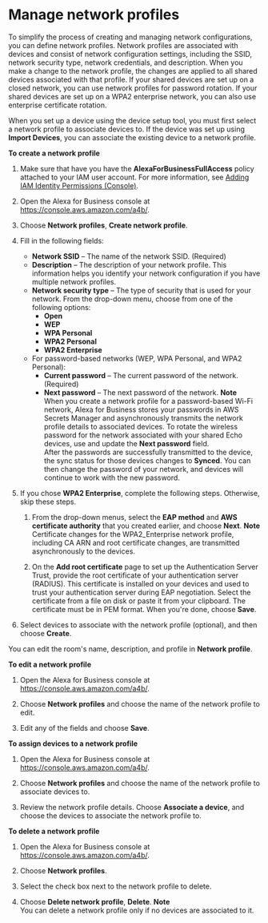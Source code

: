 # Manage network profiles<a name="manage-network-profiles"></a>

To simplify the process of creating and managing network configurations, you can define network profiles\. Network profiles are associated with devices and consist of network configuration settings, including the SSID, network security type, network credentials, and description\. When you make a change to the network profile, the changes are applied to all shared devices associated with that profile\. If your shared devices are set up on a closed network, you can use network profiles for password rotation\. If your shared devices are set up on a WPA2 enterprise network, you can also use enterprise certificate rotation\. 

When you set up a device using the device setup tool, you must first select a network profile to associate devices to\. If the device was set up using **Import Devices**, you can associate the existing device to a network profile\. 

**To create a network profile**

1. Make sure that have you have the **AlexaForBusinessFullAccess** policy attached to your IAM user account\. For more information, see [Adding IAM Identity Permissions \(Console\)](https://docs.aws.amazon.com/IAM/latest/UserGuide/access_policies_manage-attach-detach.html#add-policies-console)\.

1. Open the Alexa for Business console at [https://console\.aws\.amazon\.com/a4b/](https://console.aws.amazon.com/a4b/)\.

1. Choose **Network profiles**, **Create network profile**\.

1. Fill in the following fields:
   + **Network SSID** – The name of the network SSID\. \(Required\)
   + **Description** – The description of your network profile\. This information helps you identify your network configuration if you have multiple network profiles\.
   + **Network security type** – The type of security that is used for your network\. From the drop\-down menu, choose from one of the following options:
     + **Open**
     + **WEP**
     + **WPA Personal**
     + **WPA2 Personal**
     + **WPA2 Enterprise**
   + For password\-based networks \(WEP, WPA Personal, and WPA2 Personal\): 
     + **Current password** – The current password of the network\. \(Required\) 
     + **Next password** – The next password of the network\. 
**Note**  
When you create a network profile for a password\-based Wi\-Fi network, Alexa for Business stores your passwords in AWS Secrets Manager and asynchronously transmits the network profile details to associated devices\. To rotate the wireless password for the network associated with your shared Echo devices, use and update the **Next password** field\.   
After the passwords are successfully transmitted to the device, the sync status for those devices changes to **Synced**\. You can then change the password of your network, and devices will continue to work with the new password\.

1. If you chose **WPA2 Enterprise**, complete the following steps\. Otherwise, skip these steps\.

   1. From the drop\-down menus, select the **EAP method** and **AWS certificate authority** that you created earlier, and choose **Next**\.
**Note**  
Certificate changes for the WPA2\_Enterprise network profile, including CA ARN and root certificate changes, are transmitted asynchronously to the devices\. 

   1. On the **Add root certificate** page to set up the Authentication Server Trust, provide the root certificate of your authentication server \(RADIUS\)\. This certificate is installed on your devices and used to trust your authentication server during EAP negotiation\. Select the certificate from a file on disk or paste it from your clipboard\. The certificate must be in PEM format\. When you're done, choose **Save**\.

1. Select devices to associate with the network profile \(optional\), and then choose **Create**\.

You can edit the room's name, description, and profile in **Network profile**\. 

**To edit a network profile**

1. Open the Alexa for Business console at [https://console\.aws\.amazon\.com/a4b/](https://console.aws.amazon.com/a4b/)\.

1. Choose **Network profiles** and choose the name of the network profile to edit\.

1. Edit any of the fields and choose **Save**\.

**To assign devices to a network profile**

1. Open the Alexa for Business console at [https://console\.aws\.amazon\.com/a4b/](https://console.aws.amazon.com/a4b/)\.

1. Choose **Network profiles** and choose the name of the network profile to associate devices to\.

1. Review the network profile details\. Choose **Associate a device**, and choose the devices to associate the network profile to\.

**To delete a network profile**

1. Open the Alexa for Business console at [https://console\.aws\.amazon\.com/a4b/](https://console.aws.amazon.com/a4b/)\.

1. Choose **Network profiles**\.

1. Select the check box next to the network profile to delete\.

1. Choose **Delete network profile**, **Delete**\.
**Note**  
You can delete a network profile only if no devices are associated to it\. 